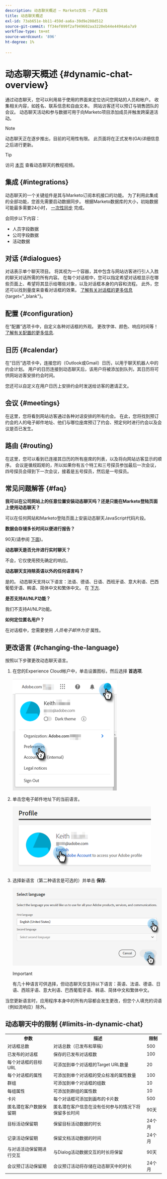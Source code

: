 ```yaml
---
description: 动态聊天概述 — Marketo文档 — 产品文档
title: 动态聊天概述
exl-id: 73ab651e-bb11-459d-aa6a-39d9e208d512
source-git-commit: ff34ef099f2af949602aa3220eb44e4494a6a7a9
workflow-type: tm+mt
source-wordcount: '896'
ht-degree: 1%

---
```


# 动态聊天概述 {#dynamic-chat-overview}

通过动态聊天，您可以利用易于使用的界面来定位访问您网站的人员和帐户。 收集相关内容，如姓名、联系信息和自由文本。 网站访客还可以预订与销售团队的会议。 动态聊天活动和参与数据可用于向Marketo项目添加成员并触发跨渠道活动。

>[!NOTE]
>
>动态聊天正在逐步推出，目前的可用性有限。 此页面将在正式发布(GA)详细信息之后进行更新。

>[!TIP]
>
>访问 [本页](https://experienceleague.adobe.com/docs/marketo-learn/tutorials/dynamic-chat/dynamic-chat-overview.html) 查看动态聊天的教程视频。

## 集成 {#integrations}

动态聊天的一个关键组件是其与Marketo订阅本机接口的功能。 为了利用此集成的全部功能，您首先需要启动数据同步。 根据Marketo数据库的大小，初始数据可能最多需要24小时， [一次性同步](/help/marketo/product-docs/demand-generation/dynamic-chat/connect-dynamic-chat-to-marketo.md) 完成。

会同步以下内容：

* 人员字段数据
* 公司字段数据
* 活动数据

## 对话 {#dialogues}

对话表示单个聊天项目。 将其视为一个容器，其中包含与网站访客进行引人入胜的聊天对话所需的所有内容。 在每个对话框中，您可以指定希望对话框显示在哪些页面上、希望将其显示给哪些对象，以及对话框本身的内容和流程。 此外，您还可以找到量度来查看对话框的效果。 [了解有关对话框的更多信息](/help/marketo/product-docs/demand-generation/dynamic-chat/dialogues/dialogue-overview.md){target=&quot;_blank&quot;}。

## 配置 {#configuration}

在“配置”选项卡中，自定义各种对话框的外观。 更改字体、颜色、响应时间等！ [了解有关配置的更多信息](/help/marketo/product-docs/demand-generation/dynamic-chat/configuration.md).

## 日历 {#calendar}

在“日历”选项卡中，连接您的（Outlook或Gmail）日历，以用于聊天机器人中的约会计划。 用户的日历连接到动态聊天后，该用户将被添加到队列，其日历将可供网站访客安排约会时间。

您还可以自定义在用户日历上安排约会时发送给访客的邀请正文。

## 会议 {#meetings}

在这里，您将看到网站访客通过各种对话安排的所有约会。 在此，您将找到预订约会的人的电子邮件地址、他们与哪位座席预订了约会、预定何时进行约会以及会议是否已发生。

## 路由 {#routing}

在这里，您可以看到已连接其日历的所有座席的列表，以及将向网站访客显示的顺序。 会议是循规蹈矩的，所以如果你有五个特工和三号探员参加最后一次会议，四号探员会得到下一次会议，接着是五号探员，然后是一号探员。

## 常见问题解答 {#faq}

**我可以在公司网站上的任意位置安装动态聊天吗？还是只能在Marketo登陆页面上使用动态聊天？**

可以在任何网站和Marketo登陆页面上安装动态聊天JavaScript代码片段。

**数据会存储多长时间以便进行报告？**

90天(请参阅 [下面](#limits-in-dynamic-chat))。

**动态聊天是否允许进行实时聊天？**

不会，它仅使用预先确定的响应。

**动态聊天支持除英语以外的任何语言吗？**

是的。 动态聊天支持以下语言：法语、德语、日语、西班牙语、意大利语、巴西葡萄牙语、韩语、简体中文和繁体中文。 在 [下方](#changing-the-language).

**是否支持AI/NLP功能？**

我们不支持AI/NLP功能。

**如何定位匿名用户？**

在对话框中，您需要使用 _人员电子邮件为空_ 属性。

## 更改语言 {#changing-the-language}

按照以下步骤更改动态聊天语言。

1. 在您的Experience Cloud帐户中，单击设置图标，然后选择 **首选项**.

   ![](assets/dynamic-chat-overview-1.png)

1. 单击您电子邮件地址下的当前语言。

   ![](assets/dynamic-chat-overview-2.png)

1. 选择新语言（第二种语言是可选的）并单击 **保存**.

   ![](assets/dynamic-chat-overview-3.png)

   >[!IMPORTANT]
   >
   >有几十种语言可供选择，但动态聊天仅支持以下语言：英语、法语、德语、日语、西班牙语、意大利语、巴西葡萄牙语、韩语、简体中文和繁体中文。

当您更新语言时，应用程序本身中的所有内容都会发生更改，但您个人填充的词语（例如流响应）除外。

## 动态聊天中的限制 {#limits-in-dynamic-chat}

<table>
  <th>参数</th>
  <th>描述</th>
  <th>限制</th>
 <tr>
  <td>对话框总数</td>
  <td>对话总数（已发布和草稿）</td>
  <td>500</td>
 </tr>
 <tr>
  <td>已发布的对话框</td>
  <td>保存的已发布对话框数</td>
  <td>100</td>
 </tr>
 <tr>
  <td>每个对话框的目标URL</td>
  <td>可添加到单个对话框的Target URL数量</td>
  <td>20</td>
 </tr>
 <tr>
  <td>每个对话框的属性</td>
  <td>可添加到单个对话框的受众标准的属性数量</td>
  <td>100</td>
 </tr>
 <tr>
  <td>群组</td>
  <td>可添加到单个对话框的组数</td>
  <td>10</td>
 </tr>
 <tr>
  <td>每组属性</td>
  <td>可添加到群组的属性数</td>
  <td>10</td>
 </tr>
 <tr>
  <td>卡片</td>
  <td>每个对话框可添加到画布的卡片数</td>
  <td>500</td>
 </tr>
 <tr>
  <td>匿名潜在客户数据保留期</td>
  <td>匿名潜在客户信息在没有任何参与的情况下将保留多长时间</td>
  <td>90天</td>
 </tr>
 <tr>
  <td>目标活动保留期</td>
  <td>保留目标活动数据的时长</td>
  <td>24个月</td>
 </tr>
 <tr>
  <td>记录活动保留期</td>
  <td>保留文档活动数据的时间</td>
  <td>24个月</td>
 </tr>
 <tr>
  <td>与对话活动保留期进行交互</td>
  <td>与Dialog活动数据交互的时长将保留</td>
  <td>90天</td>
 </tr>
 <tr>
  <td>会议预订活动保留期</td>
  <td>会议预订活动将存储在动态聊天中的时长</td>
  <td>24个月</td>
 </tr>
</table>
